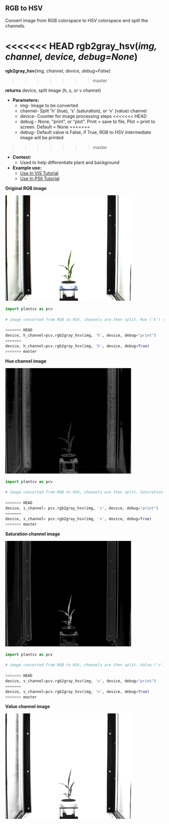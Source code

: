 ## RGB to HSV

Convert image from RGB colorspace to HSV colorspace and split the channels.

<<<<<<< HEAD
**rgb2gray_hsv**(*img, channel, device, debug=None*)
=======
**rgb2gray_hsv**(*img, channel, device, debug=False*)
>>>>>>> master

**returns** device, split image (h, s, or v channel)  

- **Parameters:**
    - img- Image to be converted
    - channel- Split 'h' (hue), 's' (saturation), or 'v' (value) channel
    - device- Counter for image processing steps
<<<<<<< HEAD
    - debug - None, "print", or "plot". Print = save to file, Plot = print to screen. Default = None
=======
    - debug- Default value is False, if True, RGB to HSV intermediate image will be printed 
>>>>>>> master
- **Context:**
    - Used to help differentiate plant and background
- **Example use:**
    - [Use In VIS Tutorial](vis_tutorial.md)
    - [Use In PSII Tutorial](psII_tutorial.md)

**Original RGB image**

![Screenshot](img/documentation_images/rgb2hsv/original_image.jpg)

```python
import plantcv as pcv

# image converted from RGB to HSV, channels are then split. Hue ('h') channel is outputed.

<<<<<<< HEAD
device, h_channel=pcv.rgb2gray_hsv(img, 'h', device, debug="print")
=======
device, h_channel=pcv.rgb2gray_hsv(img, 'h', device, debug=True)
>>>>>>> master
```

**Hue channel image**

![Screenshot](img/documentation_images/rgb2hsv/hsv_hue.jpg)

```python
import plantcv as pcv
    
# image converted from RGB to HSV, channels are then split. Saturation ('s') channel is outputed.
    
<<<<<<< HEAD
device, s_channel= pcv.rgb2gray_hsv(img, 's', device, debug="print")
=======
device, s_channel= pcv.rgb2gray_hsv(img, 's', device, debug=True)
>>>>>>> master
```  

**Saturation channel image**

![Screenshot](img/documentation_images/rgb2hsv/hsv_saturation.jpg)

```python
import plantcv as pcv

# image converted from RGB to HSV, channels are then split. Value ('v') channel is outputed.

<<<<<<< HEAD
device, v_channel=pcv.rgb2gray_hsv(img, 'v', device, debug="print")
=======
device, v_channel=pcv.rgb2gray_hsv(img, 'v', device, debug=True)
>>>>>>> master
```  

**Value channel image**

![Screenshot](img/documentation_images/rgb2hsv/hsv_value.jpg)
